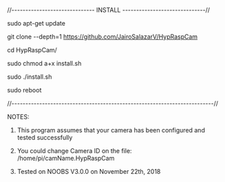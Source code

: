 //------------------------------
INSTALL
------------------------------//

sudo apt-get update

git clone --depth=1 https://github.com/JairoSalazarV/HypRaspCam

cd HypRaspCam/

sudo chmod a+x install.sh

sudo ./install.sh

sudo reboot


//-------------------------------------------------------------------------//

NOTES:
1) This program assumes that your camera has been configured and tested successfully

2) You could change Camera ID on the file: /home/pi/camName.HypRaspCam

3) Tested on NOOBS V3.0.0 on November 22th, 2018

  


